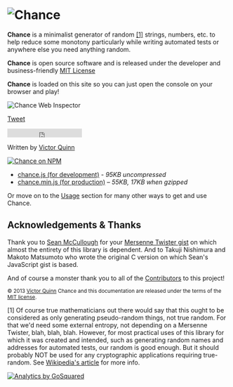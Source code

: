 # ![Chance](docs/logo.png)

**Chance** is a minimalist generator of random <a href="#true-random">[1]</a>
strings, numbers, etc. to help reduce some monotony particularly while writing
automated tests or anywhere else you need anything random.

**Chance** is open source software and is released under the developer and
business-friendly [MIT License](http://en.wikipedia.org/wiki/MIT_License)

**Chance** is loaded on this site so you can just open the console on your
browser and play!

![Chance Web Inspector](docs/inspector.png)

<a class="twitter-share-button"
    href="https://twitter.com/share"
    data-size="large"
    data-text="Chance - Utility library to generate random things for JavaScript"
    data-hashtags="chancejs,javascript"
    data-url="http://chancejs.com/"
    data-count="horizontal"
    data-via="victorquinn">
    Tweet
</a>

<iframe src="https://ghbtns.com/github-btn.html?user=chancejs&repo=chancejs&type=star&count=true" allowtransparency="true" frameborder="0" scrolling="0" width="170px" height="20px"></iframe>

Written by [Victor Quinn](https://www.victorquinn.com)

[![Chance on NPM](https://nodei.co/npm/chance.png?downloads=true)](https://nodei.co/npm/chance/)

<ul class=downloads>
    <li>
      <a href="chance.js" class="download" download="chance.js">chance.js (for development)</a>
      - <i>95KB uncompressed</i>
    </li>
    <li>
      <a href="chance.min.js" class="download">chance.min.js (for production)</a>
      – <i>55KB, 17KB when gzipped</i>
    </li>
  </ul>

Or move on to the [Usage](docs/usage/bower.md) section for many other ways to get and use Chance.

## Acknowledgements & Thanks

Thank you to [Sean McCullough](https://github.com/banksean) for your [Mersenne Twister gist](https://gist.github.com/banksean/300494) on which almost the entirety of this library is dependent. And to Takuji Nishimura and Makoto Matsumoto who wrote the original C version on which Sean's JavaScript gist is based.

And of course a monster thank you to all of the [Contributors](https://github.com/chancejs/chancejs/graphs/contributors) to this project!

<small>© 2013 [Victor Quinn](https://www.victorquinn.com)
Chance and this documentation are released under the terms of the [MIT license](http://opensource.org/licenses/MIT).</small>

<a id="true-random">[1]</a> Of course true mathematicians out there would say that this ought to be considered as only generating pseudo-random things, not true random. For that we'd need some external entropy, not depending on a Mersenne Twister, blah, blah, blah. However, for most practical uses of this library for which it was created and intended, such as generating random names and addresses for automated tests, our random is good enough. But it should probably NOT be used for any cryptographic applications requiring true-random. See [Wikipedia's article](http://vq.io/12hBd84) for more info.

<a href="https://www.gosquared.com/analytics/?utm_campaign=badge"><img src="https://stats.gs/badge" alt="Analytics by GoSquared" /></a>